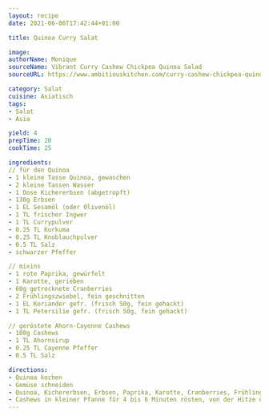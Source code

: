 ```yaml
---
layout: recipe
date: 2021-06-06T17:42:44+01:00

title: Quinoa Curry Salat

image: 
authorName: Monique
sourceName: Vibrant Curry Cashew Chickpea Quinoa Salad
sourceURL: https://www.ambitiouskitchen.com/curry-cashew-chickpea-quinoa-salad/

category: Salat
cuisine: Asiatisch
tags:
- Salat
- Asia

yield: 4
prepTime: 20
cookTime: 25

ingredients:
// für den Quinoa
- 1 kleine Tasse Quinoa, gewaschen
- 2 kleine Tassen Wasser
- 1 Dose Kichererbsen (abgetropft)
- 130g Erbsen
- 1 EL Sesamöl (oder Olivenöl)
- 1 TL frischer Ingwer
- 1 TL Currypulver
- 0.25 TL Kurkuma
- 0.25 TL Knoblauchpulver
- 0.5 TL Salz
- schwarzer Pfeffer

// mixins
- 1 rote Paprika, gewürfelt
- 1 Karotte, gerieben
- 60g getrocknete Cranberries
- 2 Frühlingszwiebel, fein geschnitten
- 1 EL Koriander gefr. (frisch 50g, fein gehackt)
- 1 TL Petersilie gefr. (frisch 50g, fein gehackt)

// geröstete Ahorn-Cayenne Cashews
- 100g Cashews
- 1 TL Ahornsirup
- 0.25 TL Cayenne Pfeffer
- 0.5 TL Salz

directions:
- Quinoa kochen
- Gemüse schneiden
- Quinoa, Kichererbsen, Erbsen, Paprika, Karotte, Cranberries, Frühlingszwibeln, Sesamöl, Ingwer, Koriander, Petersilie, Currypulver, Kurkuma, Knoblauchpulver, Salz und Pfeffer in Salatschülssel geben und vermengen
- Cashews in kleiner Pfanne für 4 bis 6 Minuten rösten, von der Hitze nehmen und direkt Ahornsirup, Cayennepfeffer und Salz hinzugeben und rühren bis Cashews bedeckt sind und auf den Salat geben
---
```

